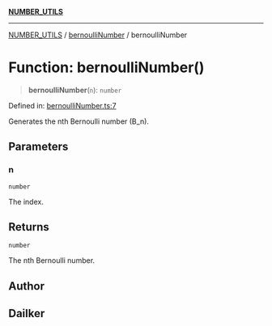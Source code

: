 [**NUMBER_UTILS**](../../README.md)

***

[NUMBER_UTILS](../../README.md) / [bernoulliNumber](../README.md) / bernoulliNumber

# Function: bernoulliNumber()

> **bernoulliNumber**(`n`): `number`

Defined in: [bernoulliNumber.ts:7](https://github.com/dailker/everyutil/blob/9f01851634d75effcc536090fe8088ebd76571be/src/number/bernoulliNumber.ts#L7)

Generates the nth Bernoulli number (B_n).

## Parameters

### n

`number`

The index.

## Returns

`number`

The nth Bernoulli number.

## Author

## Dailker
